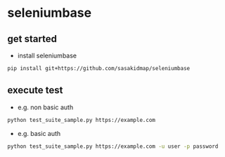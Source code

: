 # seleniumbase


## get started

* install seleniumbase
``` .sh
pip install git+https://github.com/sasakidmap/seleniumbase
```


## execute test

* e.g. non basic auth
``` .sh
python test_suite_sample.py https://example.com
```

* e.g. basic auth
``` .sh
python test_suite_sample.py https://example.com -u user -p password
```
